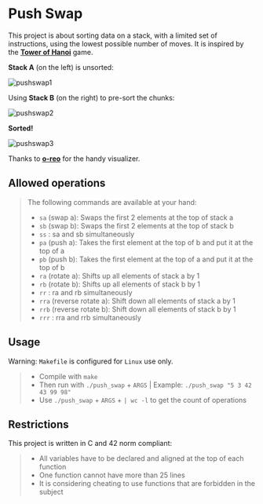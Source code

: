 # Push Swap

This project is about sorting data on a stack, with a limited set of instructions, using the lowest possible 
number of moves. It is inspired by the **[Tower of Hanoi](https://en.wikipedia.org/wiki/Tower_of_Hanoi)** game.

**Stack A** (on the left) is unsorted:

![pushswap1](https://github.com/dubmix/42-push-swap/assets/104844198/59ee682a-eb9a-4b18-8f7e-be7123804fa8)

Using **Stack B** (on the right) to pre-sort the chunks:

![pushswap2](https://github.com/dubmix/42-push-swap/assets/104844198/595411ae-0c04-4b86-9144-9b895e9930e6)

**Sorted!**

![pushswap3](https://github.com/dubmix/42-push-swap/assets/104844198/551557fc-2640-4050-a846-55153429ef96)

Thanks to **[o-reo](https://github.com/o-reo)** for the handy visualizer.

## Allowed operations

> The following commands are available at your hand:
> - `sa` (swap a): Swaps the first 2 elements at the top of stack a
> - `sb` (swap b): Swaps the first 2 elements at the top of stack b
> - `ss` : sa and sb simultaneously
> - `pa` (push a): Takes the first element at the top of b and put it at the top of a
> - `pb` (push b): Takes the first element at the top of a and put it at the top of b
> - `ra` (rotate a): Shifts up all elements of stack a by 1
> - `rb` (rotate b): Shifts up all elements of stack b by 1
> - `rr` : ra and rb simultaneously
> - `rra` (reverse rotate a): Shift down all elements of stack a by 1
> - `rrb` (reverse rotate b): Shift down all elements of stack b by 1
> - `rrr` : rra and rrb simultaneously

## Usage

Warning: `Makefile` is configured for `Linux` use only.

> - Compile with `make`
> - Then run with `./push_swap` + `ARGS` | Example: `./push_swap "5 3 42 43 99 98"`
> - Use `./push_swap` + `ARGS` + `| wc -l` to get the count of operations

## Restrictions

This project is written in C and 42 norm compliant:

> - All variables have to be declared and aligned at the top of each function
> - One function cannot have more than 25 lines
> - It is considering cheating to use functions that are forbidden in the subject














